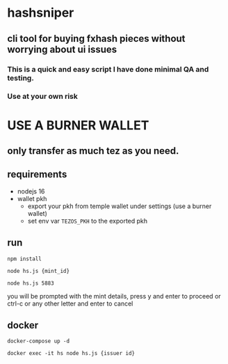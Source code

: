# hashsniper

## cli tool for buying fxhash pieces without worrying about ui issues

### This is a quick and easy script I have done minimal QA and testing.
### Use at your own  risk
# USE A BURNER WALLET
## only transfer as much tez as you need.

## requirements 
* nodejs 16
* wallet pkh
  * export your pkh from temple wallet under settings (use a burner wallet)
  * set env var `TEZOS_PKH` to the exported pkh

## run
`npm install`

`node hs.js {mint_id}`

`node hs.js 5883`

you will be prompted with the mint details, press y and enter to proceed or ctrl-c or any other letter and enter to cancel

## docker
`docker-compose up -d`

`docker exec -it hs node hs.js {issuer id}`